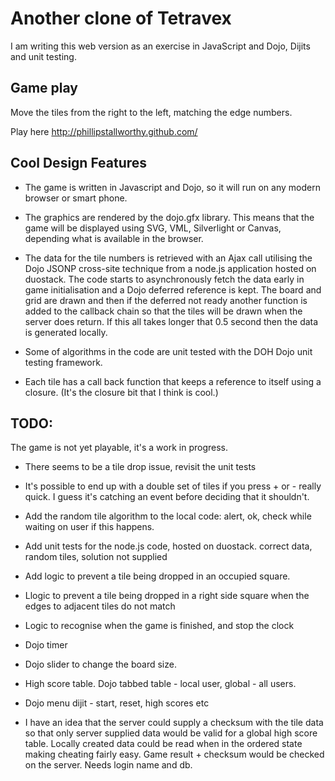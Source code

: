 Another clone of Tetravex
=========================

I am writing this web version as an exercise in JavaScript and Dojo, Dijits and unit testing.


Game play
---------
Move the tiles from the right to the left, matching the edge numbers.

Play here http://phillipstallworthy.github.com/


Cool Design Features
--------------------

- The game is written in Javascript and Dojo, so it will run on any modern browser or smart phone.

- The graphics are rendered by the dojo.gfx library. This means that the game will be displayed 
  using SVG, VML, Silverlight or Canvas, depending what is available in the browser.

- The data for the tile numbers is retrieved with an Ajax call utilising the Dojo JSONP cross-site technique from a node.js application
  hosted on duostack. The code starts to asynchronously fetch the data early in game initialisation and a Dojo deferred reference
  is kept. The board and grid are drawn and then if the deferred not ready another function is added to the callback chain so
  that the tiles will be drawn when the server does return. If this all takes longer that 0.5 second then the data is generated
  locally.

- Some of algorithms in the code are unit tested with the DOH Dojo unit testing framework.

- Each tile has a call back function that keeps a reference to itself using a closure. (It's the closure bit that I think is cool.)


TODO:
-----
The game is not yet playable, it's a work in progress.

- There seems to be a tile drop issue, revisit the unit tests

- It's possible to end up with a double set of tiles if you press  + or - really quick. I guess it's catching an event before deciding that it shouldn't.

- Add the random tile algorithm to the local code: alert, ok, check while waiting on user if this happens.

- Add unit tests for the node.js code, hosted on duostack. correct data, random tiles, solution not supplied

- Add logic to prevent a tile being dropped in an occupied square.

- Llogic to prevent a tile being dropped in a right side square when the edges to adjacent tiles do not match

- Logic to recognise when the game is finished, and stop the clock

- Dojo timer 

- Dojo slider to change the board size.

- High score table. Dojo tabbed table - local user, global - all users.

- Dojo menu dijit - start, reset, high scores etc

- I have an idea that the server could supply a checksum with the tile data so that only server supplied
  data would be valid for a global high score table. Locally created data could be read when in the 
  ordered state making cheating fairly easy. Game result + checksum would be checked on the server. Needs login name and db.